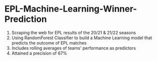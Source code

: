 # EPL-Machine-Learning-Winner-Prediction

1. Scraping the web for EPL results of the 20/21 & 21/22 seasons
2. Using RandomForest Classifier to build a Machine Learning model that predicts the outcome of EPL matches
3. Includes rolling averages of teams' performance as predictors
4. Attained a precision of 67%
